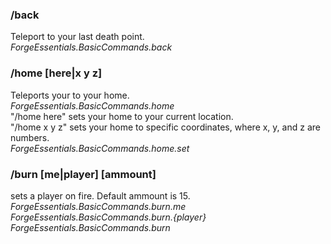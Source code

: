 ### /back  
Teleport to your last death point.  
_ForgeEssentials.BasicCommands.back_  
### /home [here|x y z]  
Teleports your to your home.  
_ForgeEssentials.BasicCommands.home_  
 "/home here" sets your home to your current location.  
 "/home x y z" sets your home to specific coordinates, where x, y, and z are numbers.  
_ForgeEssentials.BasicCommands.home.set_  
### /burn [me|player] [ammount]  
sets a player on fire. Default ammount is 15.  
_ForgeEssentials.BasicCommands.burn.me_  
_ForgeEssentials.BasicCommands.burn.{player}_  
_ForgeEssentials.BasicCommands.burn_  